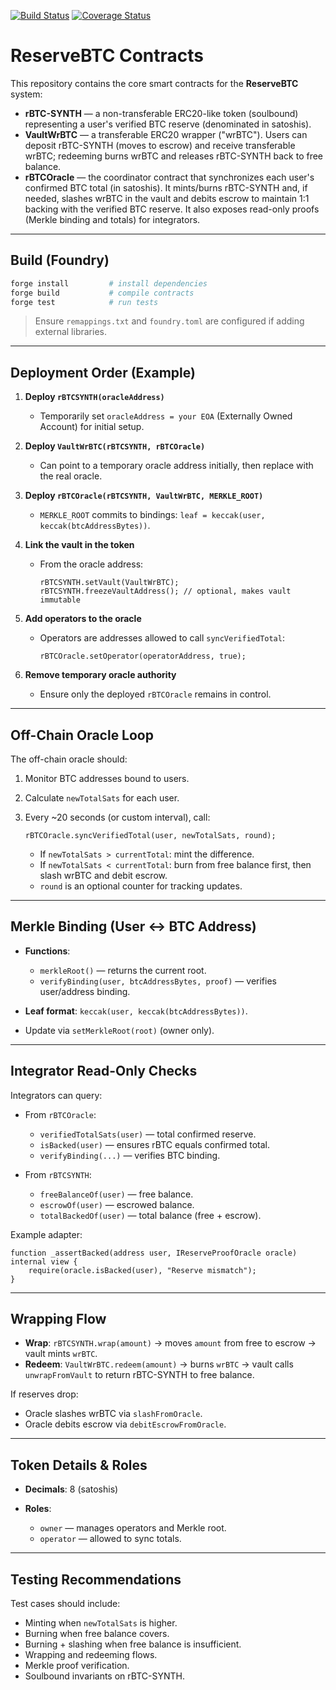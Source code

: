 [![Build Status](https://github.com/reservebtc/contracts/actions/workflows/forge.yml/badge.svg)](https://github.com/reservebtc/contracts/actions/workflows/forge.yml) [![Coverage Status](https://img.shields.io/badge/coverage-lcov-green)](./lcov.info)

# ReserveBTC Contracts

This repository contains the core smart contracts for the **ReserveBTC** system:

* **rBTC-SYNTH** — a non-transferable ERC20-like token (soulbound) representing a user's verified BTC reserve (denominated in satoshis).
* **VaultWrBTC** — a transferable ERC20 wrapper ("wrBTC"). Users can deposit rBTC-SYNTH (moves to escrow) and receive transferable wrBTC; redeeming burns wrBTC and releases rBTC-SYNTH back to free balance.
* **rBTCOracle** — the coordinator contract that synchronizes each user's confirmed BTC total (in satoshis). It mints/burns rBTC-SYNTH and, if needed, slashes wrBTC in the vault and debits escrow to maintain 1:1 backing with the verified BTC reserve. It also exposes read-only proofs (Merkle binding and totals) for integrators.

---

## Build (Foundry)

```bash
forge install         # install dependencies
forge build           # compile contracts
forge test            # run tests
```

> Ensure `remappings.txt` and `foundry.toml` are configured if adding external libraries.

---

## Deployment Order (Example)

1. **Deploy `rBTCSYNTH(oracleAddress)`**

   * Temporarily set `oracleAddress = your EOA` (Externally Owned Account) for initial setup.

2. **Deploy `VaultWrBTC(rBTCSYNTH, rBTCOracle)`**

   * Can point to a temporary oracle address initially, then replace with the real oracle.

3. **Deploy `rBTCOracle(rBTCSYNTH, VaultWrBTC, MERKLE_ROOT)`**

   * `MERKLE_ROOT` commits to bindings: `leaf = keccak(user, keccak(btcAddressBytes))`.

4. **Link the vault in the token**

   * From the oracle address:

     ```solidity
     rBTCSYNTH.setVault(VaultWrBTC);
     rBTCSYNTH.freezeVaultAddress(); // optional, makes vault immutable
     ```

5. **Add operators to the oracle**

   * Operators are addresses allowed to call `syncVerifiedTotal`:

     ```solidity
     rBTCOracle.setOperator(operatorAddress, true);
     ```

6. **Remove temporary oracle authority**

   * Ensure only the deployed `rBTCOracle` remains in control.

---

## Off-Chain Oracle Loop

The off-chain oracle should:

1. Monitor BTC addresses bound to users.
2. Calculate `newTotalSats` for each user.
3. Every \~20 seconds (or custom interval), call:

   ```solidity
   rBTCOracle.syncVerifiedTotal(user, newTotalSats, round);
   ```

   * If `newTotalSats > currentTotal`: mint the difference.
   * If `newTotalSats < currentTotal`: burn from free balance first, then slash wrBTC and debit escrow.
   * `round` is an optional counter for tracking updates.

---

## Merkle Binding (User ↔ BTC Address)

* **Functions**:

  * `merkleRoot()` — returns the current root.
  * `verifyBinding(user, btcAddressBytes, proof)` — verifies user/address binding.
* **Leaf format**: `keccak(user, keccak(btcAddressBytes))`.
* Update via `setMerkleRoot(root)` (owner only).

---

## Integrator Read-Only Checks

Integrators can query:

* From `rBTCOracle`:

  * `verifiedTotalSats(user)` — total confirmed reserve.
  * `isBacked(user)` — ensures rBTC equals confirmed total.
  * `verifyBinding(...)` — verifies BTC binding.

* From `rBTCSYNTH`:

  * `freeBalanceOf(user)` — free balance.
  * `escrowOf(user)` — escrowed balance.
  * `totalBackedOf(user)` — total balance (free + escrow).

Example adapter:

```solidity
function _assertBacked(address user, IReserveProofOracle oracle) internal view {
    require(oracle.isBacked(user), "Reserve mismatch");
}
```

---

## Wrapping Flow

* **Wrap**: `rBTCSYNTH.wrap(amount)` → moves `amount` from free to escrow → vault mints `wrBTC`.
* **Redeem**: `VaultWrBTC.redeem(amount)` → burns `wrBTC` → vault calls `unwrapFromVault` to return rBTC-SYNTH to free balance.

If reserves drop:

* Oracle slashes wrBTC via `slashFromOracle`.
* Oracle debits escrow via `debitEscrowFromOracle`.

---

## Token Details & Roles

* **Decimals**: 8 (satoshis)
* **Roles**:

  * `owner` — manages operators and Merkle root.
  * `operator` — allowed to sync totals.

---

## Testing Recommendations

Test cases should include:

* Minting when `newTotalSats` is higher.
* Burning when free balance covers.
* Burning + slashing when free balance is insufficient.
* Wrapping and redeeming flows.
* Merkle proof verification.
* Soulbound invariants on rBTC-SYNTH.

